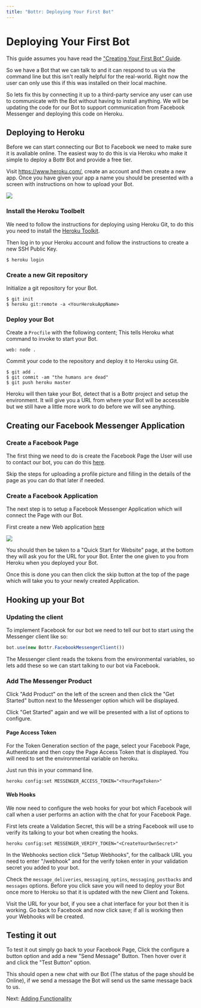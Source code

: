 ```yaml
---
title: "Bottr: Deploying Your First Bot"
---
```

# Deploying Your First Bot

This guide assumes you have read the ["Creating Your First Bot" Guide](/docs/creating-your-first-bot.html).

So we have a Bot that we can talk to and it can respond to us via the command line but this isn't really helpful for the real-world. Right now the user can only use this if this was installed on their local machine.

So lets fix this by connecting it up to a third-party service any user can use to communicate with the Bot without having to install anything. We will be updating the code for our Bot to support communication from Facebook Messenger and deploying this code on Heroku.

## Deploying to Heroku

Before we can start connecting our Bot to Facebook we need to make sure it is avaliable online. The easiest way to do this is via Heroku who make it simple to deploy a Bottr Bot and provide a free tier.

Visit https://www.heroku.com/, create an account and then create a new app. Once you have given your app a name you should be presented with a screen with instructions on how to upload your Bot.

![](/images/heroku.png)

### Install the Heroku Toolbelt

We need to follow the instructions for deploying using Heroku Git, to do this you need to install the [Heroku Toolkit](https://toolbelt.heroku.com/).

Then log in to your Heroku account and follow the instructions to create a new SSH Public Key.

```
$ heroku login
```

### Create a new Git repository

Initialize a git repository for your Bot.

```
$ git init
$ heroku git:remote -a <YourHerokuAppName>
```

### Deploy your Bot

Create a `Procfile` with the following content; This tells Heroku what command to invoke to start your Bot.

```
web: node .
```

Commit your code to the repository and deploy it to Heroku using Git.

```
$ git add .
$ git commit -am "the humans are dead"
$ git push heroku master
```

Heroku will then take your Bot, detect that is a Bottr project and setup the environment. It will give you a URL from where your Bot will be accessible but we still have a little more work to do before we will see anything.

## Creating our Facebook Messenger Application

### Create a Facebook Page

The first thing we need to do is create the Facebook Page the User will use to contact our bot, you can do this [here](https://www.facebook.com/pages/create/).

Skip the steps for uploading a profile picture and filling in the details of the page as you can do that later if needed.

### Create a Facebook Application

The next step is to setup a Facebook Messenger Application which will connect the Page with our Bot.

First create a new Web application [here](https://developers.facebook.com/quickstarts/?platform=web)

![](/images/new-facebook-app.png)

You should then be taken to a "Quick Start for Website" page, at the bottom they will ask you for the URL for your Bot. Enter the one given to you from Heroku when you deployed your Bot.

Once this is done you can then click the skip button at the top of the page which will take you to your newly created Application.

## Hooking up your Bot

### Updating the client

To implement Facebook for our bot we need to tell our bot to start using the Messenger client like so:

```javascript
bot.use(new Bottr.FacebookMessengerClient())
```

The Messenger client reads the tokens from the environmental variables, so lets add these so we can start talking to our bot via Facebook.

### Add The Messenger Product

Click "Add Product" on the left of the screen and then click the "Get Started" button next to the Messenger option which will be displayed.

Click "Get Started" again and we will be presented with a list of options to configure.

#### Page Access Token

For the Token Generation section of the page, select your Facebook Page, Authenticate and then copy the Page Access Token that is displayed. You will need to set the environmental variable on heroku.

Just run this in your command line.

```
heroku config:set MESSENGER_ACCESS_TOKEN="<YourPageToken>"
```

#### Web Hooks

We now need to configure the web hooks for your bot which Facebook will call when a user performs an action with the chat for your Facebook Page.

First lets create a Validation Secret, this will be a string Facebook will use to verify its talking to your bot when creating the hooks.

```
heroku config:set MESSENGER_VERIFY_TOKEN="<CreateYourOwnSecret>"
```

In the Webhooks section click "Setup Webhooks", for the callback URL you need to enter "<YourBotURL>/webhook" and for the verify token enter in your validation secret you added to your bot.

Check the `message_deliveries`, `messaging_optins`, `messaging_postbacks` and `messages` options. Before you click save you will need to deploy your Bot once more to Heroku so that it is updated with the new Client and Tokens.

Visit the URL for your bot, if you see a chat interface for your bot then it is working. Go back to Facebook and now click save; if all is working then your Webhooks will be created.

## Testing it out

To test it out simply go back to your Facebook Page, Click the configure a button option and add a new "Send Message" Button. Then hover over it and click the "Test Button" option.

This should open a new chat with our Bot (The status of the page should be Online), if we send a message the Bot will send us the same message back to us.

Next: [Adding Functionality](/docs/adding-functionality.html)
